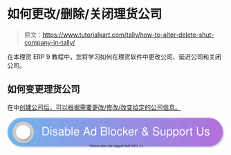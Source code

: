 # 如何更改/删除/关闭理货公司

> 原文：<https://www.tutorialkart.com/tally/how-to-alter-delete-shut-company-in-tally/>

在本理货 ERP 9 教程中，您将学习如何在理货软件中更改公司、延迟公司和关闭公司。

## 如何变更理货公司

在中[创建公司后，可以根据需要更改/修改/改变给定的公司信息。](https://www.tutorialkart.com/tally/how-to-create-company-in-tally/)

[![](img/925da31b32d6bc3827932f6c8afb11bb.png)](https://www.tutorialkart.com/)